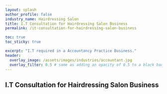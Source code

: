 ```yaml
---
layout: splash 
author_profile: false 
industry_name: Hairdressing Salon
title: I.T Consultation for Hairdressing Salon Business
permalink: /it-consultation-for-hairdressing-salon-business

toc: true
toc_sticky: true

excerpt: "I.T required in a Accountancy Practice Business."
header:
  overlay_image: /assets/images/industries/accountant.jpg
  overlay_filter: 0.5 # same as adding an opacity of 0.5 to a black background
---
```


## I.T Consultation for Hairdressing Salon Business